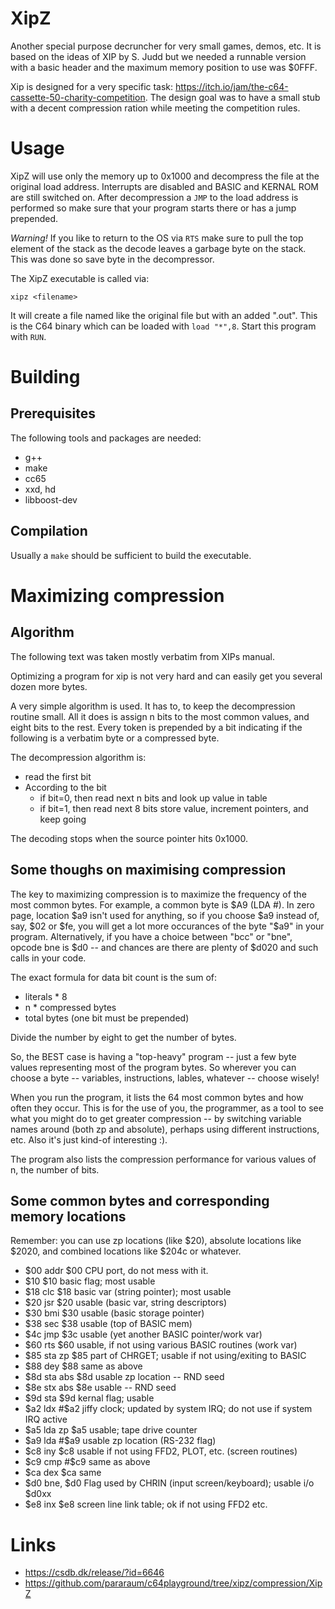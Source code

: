 # XipZ #

Another special purpose decruncher for very small games, demos,
etc. It is based on the ideas of XIP by S. Judd but we needed a
runnable version with a basic header and the maximum memory position
to use was $0FFF.

Xip is designed for a very specific task:
https://itch.io/jam/the-c64-cassette-50-charity-competition. The
design goal was to have a small stub with a decent compression ration
while meeting the competition rules.


# Usage #

XipZ will use only the memory up to 0x1000 and decompress the file at
the original load address. Interrupts are disabled and BASIC and
KERNAL ROM are still switched on. After decompression a `JMP` to the
load address is performed so make sure that your program starts there
or has a jump prepended.

*Warning!* If you like to return to the OS via `RTS` make sure to pull
the top element of the stack as the decode leaves a garbage byte on
the stack. This was done so save byte in the decompressor.

The XipZ executable is called via:

	xipz <filename>

It will create a file named like the original file but with an added
".out". This is the C64 binary which can be loaded with `load
"*",8`. Start this program with `RUN`.

# Building #

## Prerequisites ##

The following tools and packages are needed:

 * g++
 * make
 * cc65
 * xxd, hd
 * libboost-dev

## Compilation ##

Usually a `make` should be sufficient to build the executable.


# Maximizing compression #

## Algorithm ##

The following text was taken mostly verbatim from XIPs manual.

Optimizing a program for xip is not very hard and can easily get you
several dozen more bytes.

A very simple algorithm is used.  It has to, to keep the decompression
routine small.  All it does is assign n bits to the most common
values, and eight bits to the rest. Every token is prepended by a bit
indicating if the following is a verbatim byte or a compressed byte.

The decompression algorithm is:

 * read the first bit
 * According to the bit
   - if bit=0, then read next n bits and look up value in table
   - if bit=1, then read next 8 bits store value, increment pointers, and keep going

The decoding stops when the source pointer hits 0x1000.

## Some thoughs on maximising compression ##

The key to maximizing compression is to maximize the frequency of the
most common bytes.  For example, a common byte is $A9 (LDA #).  In
zero page, location $a9 isn't used for anything, so if you choose $a9
instead of, say, $02 or $fe, you will get a lot more occurances of the
byte "$a9" in your program.  Alternatively, if you have a choice between
"bcc" or "bne", opcode bne is $d0 -- and chances are there are plenty
of $d020 and such calls in your code.

The exact formula for data bit count is the sum of:

 * literals * 8
 * n * compressed bytes
 * total bytes (one bit must be prepended)
 
Divide the number by eight to get the number of bytes.

So, the BEST case is having a "top-heavy" program -- just a few byte
values representing most of the program bytes.  So wherever you can choose
a byte -- variables, instructions, lables, whatever -- choose wisely!

When you run the program, it lists the 64 most common bytes and how often
they occur.  This is for the use of you, the programmer, as a tool to see
what you might do to get greater compression -- by switching variable names
around (both zp and absolute), perhaps using different instructions, etc.
Also it's just kind-of interesting :).

The program also lists the compression performance for various values of n,
the number of bits. 

## Some common bytes and corresponding memory locations ##

Remember: you can use zp locations (like $20), absolute locations like $2020,
and combined locations like $204c or whatever.

 * $00	addr	$00	CPU port, do not mess with it.
 * $10	$10	basic flag; most usable
 * $18	clc	$18	basic var (string pointer); most usable
 * $20	jsr	$20	usable (basic var, string descriptors)
 * $30	bmi	$30	usable (basic storage pointer)
 * $38	sec	$38	usable (top of BASIC mem)
 * $4c	jmp	$3c	usable (yet another BASIC pointer/work var)
 * $60	rts	$60	usable, if not using various BASIC routines (work var)
 * $85	sta zp	$85	part of CHRGET; usable if not using/exiting to BASIC
 * $88	dey	$88	same as above
 * $8d	sta abs	$8d	usable zp location -- RND seed
 * $8e	stx abs	$8e	usable -- RND seed
 * $9d	sta $9d	kernal flag; usable
 * $a2	ldx #$a2 jiffy clock; updated by system IRQ; do not use if system IRQ active
 * $a5	lda zp	$a5	usable; tape drive counter
 * $a9	lda #$a9 usable zp location (RS-232 flag)
 * $c8	iny	$c8	usable if not using FFD2, PLOT, etc. (screen routines)
 * $c9	cmp #$c9 same as above
 * $ca	dex	$ca	same
 * $d0	bne, $d0 Flag used by CHRIN (input screen/keyboard); usable i/o	$d0xx
 * $e8	inx	$e8	screen line link table; ok if not using FFD2 etc.


# Links #

 * https://csdb.dk/release/?id=6646
 * https://github.com/pararaum/c64playground/tree/xipz/compression/XipZ
